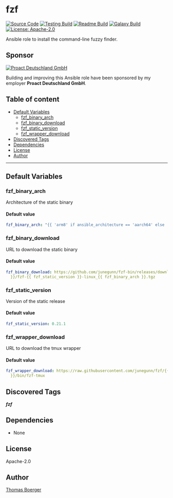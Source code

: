 # fzf

[![Source Code](https://img.shields.io/badge/github-source%20code-blue?logo=github&logoColor=white)](https://github.com/rolehippie/fzf) [![Testing Build](https://github.com/rolehippie/fzf/workflows/testing/badge.svg)](https://github.com/rolehippie/fzf/actions?query=workflow%3Atesting) [![Readme Build](https://github.com/rolehippie/fzf/workflows/readme/badge.svg)](https://github.com/rolehippie/fzf/actions?query=workflow%3Areadme) [![Galaxy Build](https://github.com/rolehippie/fzf/workflows/galaxy/badge.svg)](https://github.com/rolehippie/fzf/actions?query=workflow%3Agalaxy) [![License: Apache-2.0](https://img.shields.io/github/license/rolehippie/fzf)](https://github.com/rolehippie/fzf/blob/master/LICENSE)

Ansible role to install the command-line fuzzy finder.

## Sponsor

[![Proact Deutschland GmbH](https://proact.eu/wp-content/uploads/2020/03/proact-logo.png)](https://proact.eu)

Building and improving this Ansible role have been sponsored by my employer **Proact Deutschland GmbH**.

## Table of content

- [Default Variables](#default-variables)
  - [fzf_binary_arch](#fzf_binary_arch)
  - [fzf_binary_download](#fzf_binary_download)
  - [fzf_static_version](#fzf_static_version)
  - [fzf_wrapper_download](#fzf_wrapper_download)
- [Discovered Tags](#discovered-tags)
- [Dependencies](#dependencies)
- [License](#license)
- [Author](#author)

---

## Default Variables

### fzf_binary_arch

Architecture of the static binary

#### Default value

```YAML
fzf_binary_arch: "{{ 'arm8' if ansible_architecture == 'aarch64' else 'amd64' }}"
```

### fzf_binary_download

URL to download the static binary

#### Default value

```YAML
fzf_binary_download: https://github.com/junegunn/fzf-bin/releases/download/{{ fzf_static_version
  }}/fzf-{{ fzf_static_version }}-linux_{{ fzf_binary_arch }}.tgz
```

### fzf_static_version

Version of the static release

#### Default value

```YAML
fzf_static_version: 0.21.1
```

### fzf_wrapper_download

URL to download the tmux wrapper

#### Default value

```YAML
fzf_wrapper_download: https://raw.githubusercontent.com/junegunn/fzf/{{ fzf_static_version
  }}/bin/fzf-tmux
```

## Discovered Tags

**_fzf_**


## Dependencies

- None

## License

Apache-2.0

## Author

[Thomas Boerger](https://github.com/tboerger)
